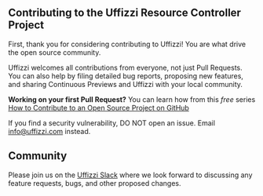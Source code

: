 ## Contributing to the Uffizzi Resource Controller Project

First, thank you for considering contributing to Uffizzi! You are what drive the open source community.

Uffizzi welcomes all contributions from everyone, not just Pull Requests. You can also help by filing detailed bug reports, proposing new features, and sharing Continuous Previews and Uffizzi with your local community.

**Working on your first Pull Request?** You can learn how from this *free* series [How to Contribute to an Open Source Project on GitHub](https://kcd.im/pull-request)

If you find a security vulnerability, DO NOT open an issue. Email <info@uffizzi.com> instead.

## Community

Please join us on the [Uffizzi Slack](https://join.slack.com/t/uffizzi/shared_invite/zt-ffr4o3x0-J~0yVT6qgFV~wmGm19Ux9A) where we look forward to discussing any feature requests, bugs, and other proposed changes.
